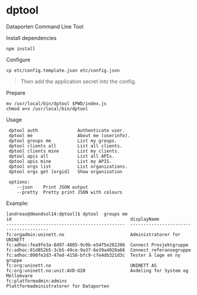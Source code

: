 # dptool

Dataporten Command Line Tool


Install dependencies

	npm install

Configure

	cp etc/config.template.json etc/config.json

> Then add the application secret into the config.


Prepare

	mv /usr/local/bin/dptool $PWD/index.js
	chmod a+x /usr/local/bin/dptool

Usage 

	 dptool auth               Authenticate user.
	 dptool me                 About me (userinfo).
	 dptool groups me          List my groups.
	 dptool clients all        List all clients.
	 dptool clients mine       List my clients.
	 dptool apis all           List all APIs.
	 dptool apis mine          List my APIS.
	 dptool orgs list          List organizations.
	 dptool orgs get [orgid]   Show organization

	 options: 
	    --json    Print JSON output
	    --pretty  Pretty print JSON with colours

Example:

	[andreas@dmandsol14:dptool]$ dptool  groups me
	id                                             displayName                            
	---------------------------------------------  ---------------------------------------
	fc:orgadmin:uninett.no                         Administratorer for UNINETT            
	fc:adhoc:fea9fe3a-8d97-4805-9c0b-e54f5e282206  Connect Prosjektgruppe                 
	fc:adhoc:81d852b5-3cb5-49ce-9a37-6e39a4020a66  Connect referansegruppe                
	fc:adhoc:090fe2d3-47ed-4158-bfc9-cfe4db321d3c  Tester å lage en ny gruppe             
	fc:org:uninett.no                              UNINETT AS                             
	fc:org:uninett.no:unit:AVD-U20                 Avdeling for System og Mellomvare      
	fc:platformadmin:admins                        Plattformadministratorer for Dataporten


